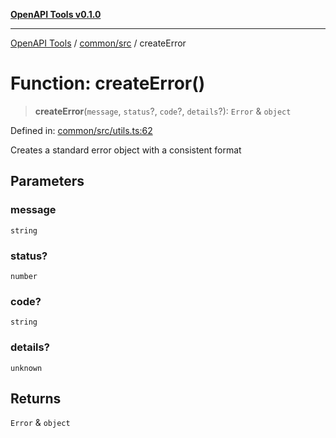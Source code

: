 [**OpenAPI Tools v0.1.0**](../../../README.md)

***

[OpenAPI Tools](../../../modules.md) / [common/src](../README.md) / createError

# Function: createError()

> **createError**(`message`, `status`?, `code`?, `details`?): `Error` & `object`

Defined in: [common/src/utils.ts:62](https://github.com/Arthurmtro/openapi-tools/blob/0ec5b52fff16ef5ddecd361e9df5c625e089b42f/packages/common/src/utils.ts#L62)

Creates a standard error object with a consistent format

## Parameters

### message

`string`

### status?

`number`

### code?

`string`

### details?

`unknown`

## Returns

`Error` & `object`
